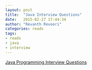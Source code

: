 ```yaml
---
layout: post
title:  "Java Interview Questions"
date:   2015-02-27 17:44:34
author: "Revanth Revoori"
categories: reads
tags:
- reads
- java
- interview
---
```

<a class="embedly-card" href="http://www.bullraider.com/java/core-java/33-interview-questions">Java Programming Interview Questions</a>
<!--more-->